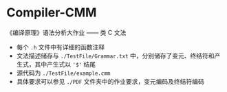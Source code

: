 # Compiler-CMM
《编译原理》语法分析大作业 —— 类 C 文法

* 每个 `.h` 文件中有详细的函数注释
* 文法描述储存与 `./TestFile/Grammar.txt` 中，分别储存了变元、终结符和产生式，其中产生式以 `'$'` 结尾
* 源代码为 `./TestFile/example.cmm`
* 具体要求可以参见 `./PDF` 文件夹中的作业要求，变元编码及终结符编码
